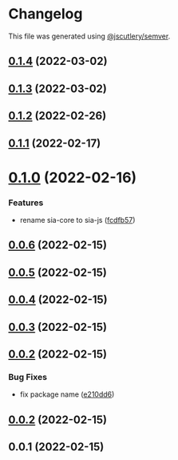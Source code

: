 # Changelog

This file was generated using [@jscutlery/semver](https://github.com/jscutlery/semver).

## [0.1.4](https://github.com/SiaFoundation/web/compare/sia-nodejs-0.1.3...sia-nodejs-0.1.4) (2022-03-02)



## [0.1.3](https://github.com/SiaFoundation/web/compare/sia-nodejs-0.1.2...sia-nodejs-0.1.3) (2022-03-02)



## [0.1.2](https://github.com/SiaFoundation/web/compare/sia-nodejs-0.1.1...sia-nodejs-0.1.2) (2022-02-26)



## [0.1.1](https://github.com/SiaFoundation/web/compare/sia-nodejs-0.1.0...sia-nodejs-0.1.1) (2022-02-17)



# [0.1.0](https://github.com/SiaFoundation/web/compare/sia-nodejs-0.0.6...sia-nodejs-0.1.0) (2022-02-16)


### Features

* rename sia-core to sia-js ([fcdfb57](https://github.com/SiaFoundation/web/commit/fcdfb57ff37cb5a3893dbfb284d850e4da47ceef))



## [0.0.6](https://github.com/SiaFoundation/web/compare/sia-nodejs-0.0.5...sia-nodejs-0.0.6) (2022-02-15)



## [0.0.5](https://github.com/SiaFoundation/web/compare/sia-nodejs-0.0.4...sia-nodejs-0.0.5) (2022-02-15)



## [0.0.4](https://github.com/SiaFoundation/web/compare/sia-nodejs-0.0.3...sia-nodejs-0.0.4) (2022-02-15)



## [0.0.3](https://github.com/SiaFoundation/web/compare/sia-nodejs-0.0.2...sia-nodejs-0.0.3) (2022-02-15)



## [0.0.2](https://github.com/SiaFoundation/web/compare/sia-nodejs-0.0.1...sia-nodejs-0.0.2) (2022-02-15)


### Bug Fixes

* fix package name ([e210dd6](https://github.com/SiaFoundation/web/commit/e210dd6b3369605d4b0415828cc44f625c3a33ab))



## [0.0.2](https://github.com/SiaFoundation/sia-tech/compare/sia-nodejs-0.0.1...sia-nodejs-0.0.2) (2022-02-15)



## 0.0.1 (2022-02-15)
